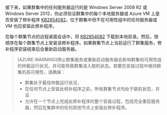 接下来，如果群集中的任何服务器运行的是 Windows Server 2008 R2 或 Windows Server 2012，你必须验证群集中的每个本地服务器或 Azure VM 上是否安装了修补程序 [KB2854082](https://support.microsoft.com/zh-cn/kb/2854082)。位于群集中但不在可用性组中的任何服务器或 VM 也应安装此修补程序。

在每个群集节点的远程桌面会话中，将 [KB2854082](https://support.microsoft.com/zh-cn/kb/2854082) 下载到本地目录。然后，按顺序在每个群集节点上安装该修补程序。如果群集节点上当前运行了群集服务，修补程序安装结束后会重新启动服务器。

>[AZURE.WARNING]停止群集服务或重新启动服务器会影响群集和可用性组的仲裁运行状况，并可能导致群集进入脱机状态。若要在安装过程中维持群集的高可用性，请确保：
>
> - 群集处于最佳仲裁运行状况， 
> - 在任何节点上安装此修补程序之前，所有群集节点均处于联机状态，并且
> - 允许在一个节点上完成此修补程序的整个安装过程，包括完全重启服务器，然后在集群中的任何其他节点上安装此修补程序。

<!---HONumber=70-->